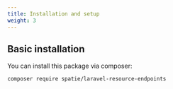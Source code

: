 ```yaml
---
title: Installation and setup
weight: 3
---
```


## Basic installation

You can install this package via composer:

```bash
composer require spatie/laravel-resource-endpoints
```
